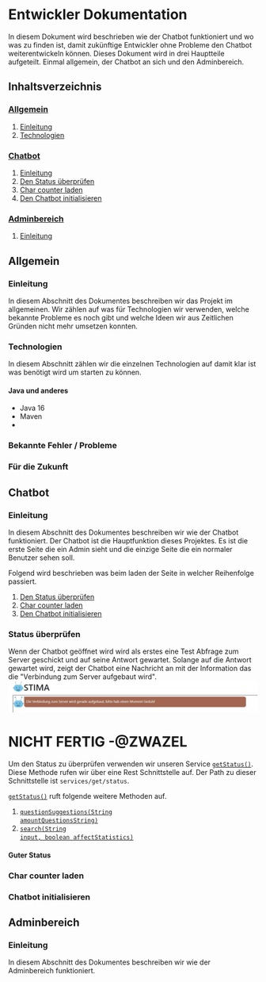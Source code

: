 # Entwickler Dokumentation
In diesem Dokument wird beschrieben wie der Chatbot funktioniert und wo was zu finden ist, damit zukünftige Entwickler ohne Probleme den Chatbot weiterentwickeln können.
Dieses Dokument wird in drei Hauptteile aufgeteilt. Einmal allgemein, der Chatbot an sich und den Adminbereich.

## Inhaltsverzeichnis
### [Allgemein](#general-section-start)
1. [Einleitung](#general-introduction)
2. [Technologien](#technologies)

### [Chatbot](#chatbot-section-start)<a name="tableofcontent-chatbot"></a>
 1. [Einleitung](#chatbot-introduction)
 2. [Den Status überprüfen](#check-state)
 3. [Char counter laden](#load-char-counter)
 4. [Den Chatbot initialisieren](#init-chatbot)

### [Adminbereich](#admintool-section-start)<a name="tableofcontent-admintool"></a>
1. [Einleitung](#admintool-introduction)

## Allgemein <a name="general-section-start"></a>
### Einleitung <a name="general-introduction"></a>
In diesem Abschnitt des Dokumentes beschreiben wir das Projekt im allgemeinen.
Wir zählen auf was für Technologien wir verwenden, welche bekannte Probleme es noch gibt und welche Ideen wir aus Zeitlichen Gründen nicht mehr umsetzen konnten.
### Technologien <a name="technologies"></a>
In diesem Abschnitt zählen wir die einzelnen Technologien auf damit klar ist was benötigt wird um starten zu können.
#### Java und anderes
- Java 16
- Maven
- 

### Bekannte Fehler / Probleme

### Für die Zukunft

## Chatbot <a name="chatbot-section-start"></a>
### Einleitung <a name="chatbot-introduction"></a>
In diesem Abschnitt des Dokumentes beschreiben wir wie der Chatbot funktioniert.
Der Chatbot ist die Hauptfunktion dieses Projektes. Es ist die erste Seite die ein Admin sieht und die einzige Seite die ein normaler Benutzer sehen soll.

Folgend wird beschrieben was beim laden der Seite in welcher Reihenfolge passiert.
1. [Den Status überprüfen](#check-state)
2. [Char counter laden](#load-char-counter)
3. [Den Chatbot initialisieren](#init-chatbot)

### Status überprüfen <a name="check-state"></a>
Wenn der Chatbot geöffnet wird wird als erstes eine Test Abfrage zum Server geschickt und auf seine Antwort gewartet. Solange auf die Antwort gewartet wird, zeigt der Chatbot eine Nachricht an mit der Information das die "Verbindung zum Server aufgebaut wird".
![Checking state of server](https://raw.githubusercontent.com/UBS-POf-Chatbot/Docs/main/images/checkStatus.jpg)

# NICHT FERTIG -@ZWAZEL

Um den Status zu überprüfen verwenden wir unseren Service  [<code>getStatus()</code>](https://ubs-pof-chatbot.github.io/JavaDoc/com/ubs/backend/services/Get.html#getStatus()). Diese Methode rufen wir über eine Rest Schnittstelle auf. Der Path zu dieser Schnittstelle ist <code>services/get/status</code>.

[<code>getStatus()</code>](https://ubs-pof-chatbot.github.io/JavaDoc/com/ubs/backend/services/Get.html#getStatus()) ruft folgende weitere Methoden auf.
1. [<code>questionSuggestions(String amountQuestionsString)</code>](https://ubs-pof-chatbot.github.io/JavaDoc/com/ubs/backend/services/Get.html#questionSuggestions(java.lang.String))
2. [<code>search(String input, boolean affectStatistics)</code>](https://ubs-pof-chatbot.github.io/JavaDoc/com/ubs/backend/services/IntentFinderNew.html#search(java.lang.String,boolean))



#### Guter Status


### Char counter laden<a name="load-char-counter"></a>
### Chatbot initialisieren<a name="init-chatbot"></a>

## Adminbereich <a name="admintool-section-start"></a>
### Einleitung <a name="admintool-introduction"></a>
In diesem Abschnitt des Dokumentes beschreiben wir wie der Adminbereich funktioniert.
<!--stackedit_data:
eyJoaXN0b3J5IjpbMTIzNjM2OTIwNiwtMTQ2MjE4NzQ1NiwtMj
M3ODYzNDk5LC02NTAwMjQ2NSwtNjkxNTAwNjAxLDE2MDYzMzk1
NzgsMjA1NjQ1OTMzNSwtMTQzNTAwNjYzNSwzMjI5NDY4NjIsMT
c2MDU5NjU2MiwtMjE5ODM5NzczLC0xODEyNTEzOTM1LDY5MTE4
NjM5Niw2NTY5ODE4NjcsLTc4MzQ1Njk4NiwxNjgxMjU4MDE2LC
00OTIwODQ2OTgsNTMwNjI5Mjc0LC0yMDg4NzQ2NjEyXX0=
-->